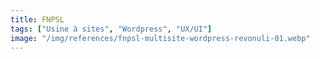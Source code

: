 ```yaml
---
title: FNPSL
tags: ["Usine à sites", "Wordpress", "UX/UI"]
image: "/img/references/fnpsl-multisite-wordpress-revonuli-01.webp"
---
```

